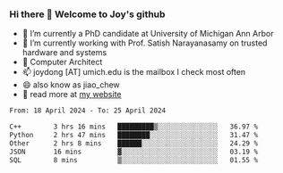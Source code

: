 ### Hi there 👋 Welcome to Joy's github

- 🔭 I’m currently a PhD candidate at University of Michigan Ann Arbor
- 🌱 I’m currently working with Prof. Satish Narayanasamy on trusted hardware and systems
- 👯 Computer Architect
- 📫 joydong [AT] umich.edu is the mailbox I check most often
- 😄 also know as jiao_chew
- 💬 read more at [my website](https://joydddd.github.io/)
<!--START_SECTION:waka-->

```txt
From: 18 April 2024 - To: 25 April 2024

C++        3 hrs 16 mins   █████████▒░░░░░░░░░░░░░░░   36.97 %
Python     2 hrs 47 mins   ████████░░░░░░░░░░░░░░░░░   31.47 %
Other      2 hrs 8 mins    ██████░░░░░░░░░░░░░░░░░░░   24.29 %
JSON       16 mins         ▓░░░░░░░░░░░░░░░░░░░░░░░░   03.19 %
SQL        8 mins          ▒░░░░░░░░░░░░░░░░░░░░░░░░   01.55 %
```

<!--END_SECTION:waka-->
